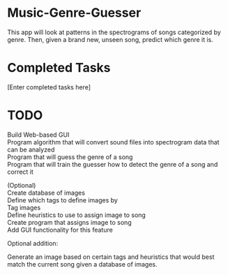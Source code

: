 # Music-Genre-Guesser
This app will look at patterns in the spectrograms of songs categorized by genre. Then, given a brand new, unseen song, predict which genre it is. 

# Completed Tasks
\[Enter completed tasks here]

# TODO
Build Web-based GUI  
Program algorithm that will convert sound files into spectrogram data that can be analyzed  
Program that will guess the genre of a song  
Program that will train the guesser how to detect the genre of a song and correct it
  
(Optional)  
Create database of images  
Define which tags to define images by  
Tag images  
Define heuristics to use to assign image to song  
Create program that assigns image to song  
Add GUI functionality for this feature 
  
Optional addition:  
  
  Generate an image based on certain tags and heuristics that would best match the current song given a database of images.
